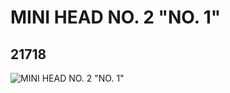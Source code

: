 # MINI HEAD NO. 2 "NO. 1"
## 21718
![MINI HEAD NO. 2 "NO. 1"](https://lc-www-live-s.legocdn.com/media/bricks/5/2/6117963.jpg)